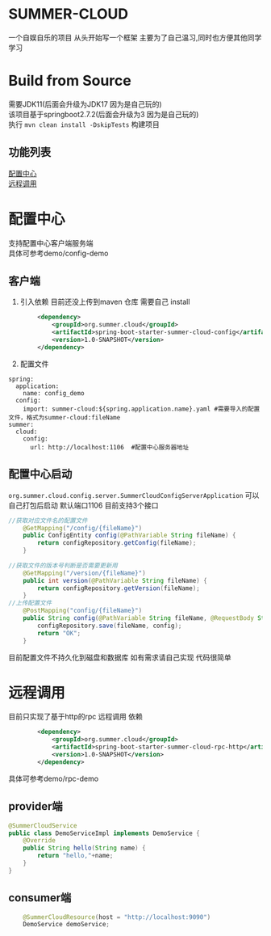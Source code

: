 


# SUMMER-CLOUD
一个自娱自乐的项目 从头开始写一个框架 主要为了自己温习,同时也方便其他同学学习
# Build from Source
需要JDK11(后面会升级为JDK17 因为是自己玩的)  
该项目基于springboot2.7.2(后面会升级为3 因为是自己玩的)  
执行 `mvn clean install -DskipTests` 构建项目
## 功能列表
[配置中心](#配置中心)  
[远程调用](#远程调用)

# 配置中心
支持配置中心客户端服务端  
具体可参考demo/config-demo

## 客户端
1. 引入依赖 目前还没上传到maven 仓库 需要自己 install
```xml
		<dependency>
			<groupId>org.summer.cloud</groupId>
			<artifactId>spring-boot-starter-summer-cloud-config</artifactId>
			<version>1.0-SNAPSHOT</version>
		</dependency>
```
2. 配置文件
```
spring:
  application:
    name: config_demo
  config:
    import: summer-cloud:${spring.application.name}.yaml #需要导入的配置文件，格式为summer-cloud:fileName
summer:
  cloud:
    config:
      url: http://localhost:1106  #配置中心服务器地址
```
## 配置中心启动
`org.summer.cloud.config.server.SummerCloudConfigServerApplication` 可以自己打包后启动
默认端口1106
目前支持3个接口
```java
//获取对应文件名的配置文件
    @GetMapping("/config/{fileName}")
    public ConfigEntity config(@PathVariable String fileName) {
        return configRepository.getConfig(fileName);
    }
    
//获取文件的版本号判断是否需要更新用
    @GetMapping("/version/{fileName}")
    public int version(@PathVariable String fileName) {
        return configRepository.getVersion(fileName);
    }
//上传配置文件
    @PostMapping("config/{fileName}")
    public String config(@PathVariable String fileName, @RequestBody String config) {
        configRepository.save(fileName, config);
        return "OK";
    }
```
目前配置文件不持久化到磁盘和数据库 如有需求请自己实现 代码很简单

# 远程调用
目前只实现了基于http的rpc 远程调用
依赖
```xml
		<dependency>
			<groupId>org.summer.cloud</groupId>
			<artifactId>spring-boot-starter-summer-cloud-rpc-http</artifactId>
			<version>1.0-SNAPSHOT</version>
		</dependency>
```
具体可参考demo/rpc-demo
## provider端
```java
@SummerCloudService
public class DemoServiceImpl implements DemoService {
	@Override
	public String hello(String name) {
		return "hello,"+name;
	}
}
```
## consumer端
```java
	@SummerCloudResource(host = "http://localhost:9090")
	DemoService demoService;
```
